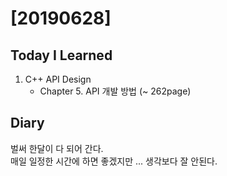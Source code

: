 # [20190628] 

## Today I Learned
1. C++ API Design
   * Chapter 5. API 개발 방법 (~ 262page)

## Diary
벌써 한달이 다 되어 간다. <br>
매일 일정한 시간에 하면 좋겠지만 ... 생각보다 잘 안된다. 